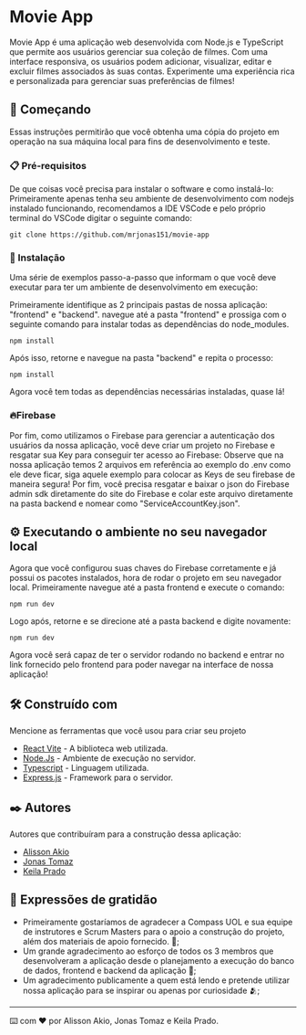 # Movie App

Movie App é uma aplicação web desenvolvida com Node.js e TypeScript que permite aos usuários gerenciar sua coleção de filmes. Com uma interface responsiva, os usuários podem adicionar, visualizar, editar e excluir filmes associados às suas contas. Experimente uma experiência rica e personalizada para gerenciar suas preferências de filmes!

## 🚀 Começando

Essas instruções permitirão que você obtenha uma cópia do projeto em operação na sua máquina local para fins de desenvolvimento e teste.

### 📋 Pré-requisitos

De que coisas você precisa para instalar o software e como instalá-lo:
Primeiramente apenas tenha seu ambiente de desenvolvimento com nodejs instalado funcionando, recomendamos a IDE VSCode e pelo próprio terminal do VSCode digitar o seguinte comando:

```
git clone https://github.com/mrjonas151/movie-app
```

### 🔧 Instalação

Uma série de exemplos passo-a-passo que informam o que você deve executar para ter um ambiente de desenvolvimento em execução:

Primeiramente identifique as 2 principais pastas de nossa aplicação: "frontend" e "backend".
navegue até a pasta "frontend" e prossiga com o seguinte comando para instalar todas as dependências do node_modules.

```
npm install
```

Após isso, retorne e navegue na pasta "backend" e repita o processo:

```
npm install
```

Agora você tem todas as dependências necessárias instaladas, quase lá!

### 🔥Firebase
Por fim, como utilizamos o Firebase para gerenciar a autenticação dos usuários da nossa aplicação, você deve criar um projeto no Firebase e resgatar sua Key para conseguir ter acesso ao Firebase:
Observe que na nossa aplicação temos 2 arquivos em referência ao exemplo do .env como ele deve ficar, siga aquele exemplo para colocar as Keys de seu firebase de maneira segura!
Por fim, você precisa resgatar e baixar o json do Firebase admin sdk diretamente do site do Firebase e colar este arquivo diretamente na pasta backend e nomear como "ServiceAccountKey.json".


## ⚙️ Executando o ambiente no seu navegador local

Agora que você configurou suas chaves do Firebase corretamente e já possui os pacotes instalados, hora de rodar o projeto em seu navegador local. Primeiramente navegue até a pasta frontend e execute o comando:

```
npm run dev
```

Logo após, retorne e se direcione até a pasta backend e digite novamente:

```
npm run dev
```
Agora você será capaz de ter o servidor rodando no backend e entrar no link fornecido pelo frontend para poder navegar na interface de nossa aplicação!

## 🛠️ Construído com

Mencione as ferramentas que você usou para criar seu projeto

* [React Vite](https://vitejs.dev/guide/) - A biblioteca web utilizada.
* [Node.Js](https://nodejs.org/en) - Ambiente de execução no servidor.
* [Typescript](https://www.typescriptlang.org/) - Linguagem utilizada.
* [Express.js](https://expressjs.com/pt-br/) - Framework para o servidor.

## ✒️ Autores

Autores que contribuíram para a construção dessa aplicação:

* [Alisson Akio](https://nodejs.org/en)
* [Jonas Tomaz](https://www.typescriptlang.org/) 
* [Keila Prado](https://expressjs.com/pt-br/)

## 🎁 Expressões de gratidão

* Primeiramente gostaríamos de agradecer a Compass UOL e sua equipe de instrutores e Scrum Masters para o apoio a construção do projeto, além dos materiais de apoio fornecido. 📢;
* Um grande agradecimento ao esforço de todos os 3 membros que desenvolveram a aplicação desde o planejamento a execução do banco de dados, frontend e backend da aplicação 🤘;
* Um agradecimento publicamente a quem está lendo e pretende utilizar nossa aplicação para se inspirar ou apenas por curiosidade 🫂;


---
⌨️ com ❤️ por Alisson Akio, Jonas Tomaz e Keila Prado.
